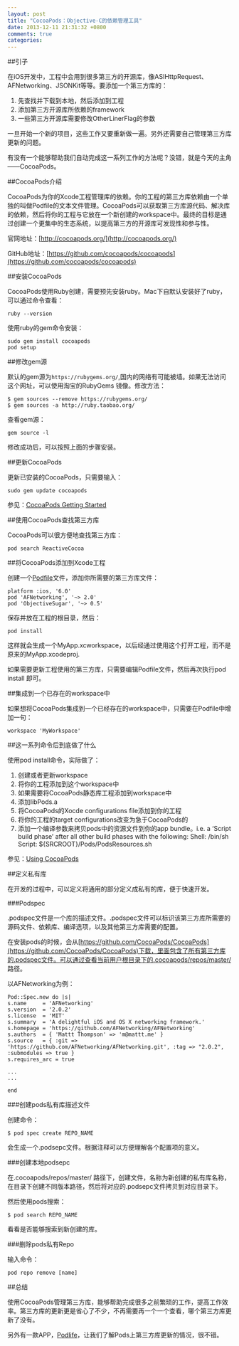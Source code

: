 ```yaml
---
layout: post
title: "CocoaPods：Objective-C的依赖管理工具"
date: 2013-12-11 21:31:32 +0800
comments: true
categories: 
---
```


##引子

在iOS开发中，工程中会用到很多第三方的开源库，像ASIHttpRequest、AFNetworking、JSONKit等等。要添加一个第三方库的：

1. 先查找并下载到本地，然后添加到工程
2. 添加第三方开源库所依赖的framework
3. 一些第三方开源库需要修改OtherLinerFlag的参数

一旦开始一个新的项目，这些工作又要重新做一遍。另外还需要自己管理第三方库更新的问题。

有没有一个能够帮助我们自动完成这一系列工作的方法呢？没错，就是今天的主角——CocoaPods。

##CocoaPods介绍

CocoaPods为你的Xcode工程管理库的依赖。你的工程的第三方库依赖由一个单独的叫做Podfile的文本文件管理。CocoaPods可以获取第三方库源代码、解决库的依赖，然后将你的工程与它放在一个新创建的workspace中。最终的目标是通过创建一个更集中的生态系统，以提高第三方的开源库可发现性和参与性。

官网地址：[http://cocoapods.org/](http://cocoapods.org/)

GitHub地址：[https://github.com/cocoapods/cocoapods](https://github.com/cocoapods/cocoapods)

##安装CocoaPods

CocoaPods使用Ruby创建，需要预先安装ruby。Mac下自默认安装好了ruby，可以通过命令查看：
	
	ruby --version
	
使用ruby的gem命令安装：

	sudo gem install cocoapods
	pod setup
	
##修改gem源

默认的gem源为`https://rubygems.org/`,国内的网络有可能被墙。如果无法访问这个网址，可以使用淘宝的RubyGems 镜像。修改方法：

	$ gem sources --remove https://rubygems.org/
	$ gem sources -a http://ruby.taobao.org/

查看gem源：
	
	gem source -l
	
修改成功后，可以按照上面的步骤安装。
	
##更新CocoaPods

更新已安装的CocoaPods，只需要输入：

	sudo gem update cocoapods
	
参见：[CocoaPods Getting Started](http://guides.cocoapods.org/using/getting-started.html)

##使用CocoaPods查找第三方库

CocoaPods可以很方便地查找第三方库：

	pod search ReactiveCocoa
	


##将CocoaPods添加到Xcode工程

创建一个[Podfile](http://guides.cocoapods.org/using/the-podfile.html)文件，添加你所需要的第三方库文件：
	
	platform :ios, '6.0'
	pod 'AFNetworking', '~> 2.0'  
	pod 'ObjectiveSugar', '~> 0.5'
	
保存并放在工程的根目录，然后：
	
	pod install
	
这样就会生成一个MyApp.xcworkspace，以后经通过使用这个打开工程，而不是原来的MyApp.xcodeproj.

如果需要更新工程使用的第三方库，只需要编辑Podfile文件，然后再次执行pod install 即可。

##集成到一个已存在的workspace中

如果想将CocoaPods集成到一个已经存在的workspace中，只需要在Podfile中增加一句：

	workspace 'MyWorkspace'
	
##这一系列命令后到底做了什么

使用pod install命令，实际做了：

1. 创建或者更新workspace
2. 将你的工程添加到这个workspace中
3. 如果需要将CocoaPods静态库工程添加到workspace中
4. 添加libPods.a
5. 将CocoaPods的Xocde configurations file添加到你的工程
6. 将你的工程的target configurations改变为急于CocoaPods的
7. 添加一个编译参数来拷贝pods中的资源文件到你的app bundle。i.e. a ‘Script build phase’ after all other build phases with the following:
Shell: /bin/sh
Script: ${SRCROOT}/Pods/PodsResources.sh

参见：[Using CocoaPods](http://guides.cocoapods.org/using/using-cocoapods.html#what-is-happening-behind-the-scenes?)

##定义私有库

在开发的过程中，可以定义将通用的部分定义成私有的库，便于快速开发。

###Podspec

.podspec文件是一个库的描述文件。.podspec文件可以标识该第三方库所需要的源码文件、依赖库、编译选项，以及其他第三方库需要的配置。

在安装pods的时候，会从[https://github.com/CocoaPods/CocoaPods](https://github.com/CocoaPods/CocoaPods)下载，里面包含了所有第三方库的.podspec文件。可以通过查看当前用户根目录下的.cocoapods/repos/master/  路径。

以AFNetworking为例：

	Pod::Spec.new do |s|
  	s.name     = 'AFNetworking'
  	s.version  = '2.0.2'
  	s.license  = 'MIT'
  	s.summary  = 'A delightful iOS and OS X networking framework.'
  	s.homepage = 'https://github.com/AFNetworking/AFNetworking'
  	s.authors  = { 'Mattt Thompson' => 'm@mattt.me' }
  	s.source   = { :git => 'https://github.com/AFNetworking/AFNetworking.git', :tag => "2.0.2", :submodules => true }
  	s.requires_arc = true

 	...
 	...
 	
	end


###创建pods私有库描述文件

创建命令：
	
	$ pod spec create REPO_NAME
	
会生成一个.podsepc文件。根据注释可以方便理解各个配置项的意义。

###创建本地podsepc

在.cocoapods/repos/master/  路径下，创建文件，名称为新创建的私有库名称，在目录下创建不同版本路径，然后将对应的.podsepc文件拷贝到对应目录下。

然后使用pods搜索：

	$ pod search REPO_NAME
	
看看是否能够搜索到新创建的库。

###删除pods私有Repo

输入命令：

	pod repo remove [name]



##总结

使用CocoaPods管理第三方库，能够帮助完成很多之前繁琐的工作，提高工作效率。第三方库的更新更是省心了不少，不再需要再一个一个查看，哪个第三方库更新了没有。

另外有一款APP，[Podlife](http://davander.com/podlife.html)，让我们了解Pods上第三方库更新的情况，很不错。

